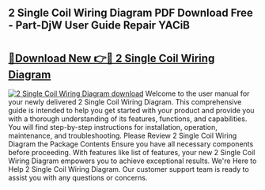 ## 2 Single Coil Wiring Diagram PDF Download Free - Part-DjW User Guide Repair YACiB

# <h2><a href="http://dfqbneq.blite.top/?on=2+Single+Coil+Wiring+Diagram">🔗Download New 👉🔴 2 Single Coil Wiring Diagram</a></h2>

[![2 Single Coil Wiring Diagram download](https://i.imgur.com/lujVjoI.png)](http://dfqbneq.blite.top/?on=2+Single+Coil+Wiring+Diagram)
Welcome to the user manual for your newly delivered 2 Single Coil Wiring Diagram. This comprehensive guide is intended to help you get started with your product and provide you with a thorough understanding of its features, functions, and capabilities. You will find step-by-step instructions for installation, operation, maintenance, and troubleshooting. Please Review 2 Single Coil Wiring Diagram the Package Contents Ensure you have all necessary components before proceeding. With features like list of features, your new 2 Single Coil Wiring Diagram empowers you to achieve exceptional results. We're Here to Help 2 Single Coil Wiring Diagram. Our customer support team is ready to assist you with any questions or concerns.
